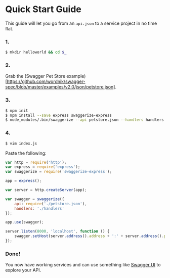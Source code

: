 # Quick Start Guide

This guide will let you go from an `api.json` to a service project in no time flat.

### 1.

```bash
$ mkdir helloworld && cd $_
```

### 2.

Grab the (Swagger Pet Store example)[https://github.com/wordnik/swagger-spec/blob/master/examples/v2.0/json/petstore.json].

### 3.

```bash
$ npm init
$ npm install --save express swaggerize-express
$ node_modules/.bin/swaggerize --api petstore.json --handlers handlers --models models --tests tests
```

### 4.

```bash
$ vim index.js
```

Paste the following:

```javascript
var http = require('http');
var express = require('express');
var swaggerize = require('swaggerize-express');

app = express();

var server = http.createServer(app);

var swagger = swaggerize({
    api: require('./petstore.json'),
    handlers: './handlers'
});

app.use(swagger);

server.listen(8000, 'localhost', function () {
    swagger.setHost(server.address().address + ':' + server.address().port);
});
```

### Done!

You now have working services and can use something like [Swagger UI](https://github.com/wordnik/swagger-ui) to explore your API.
